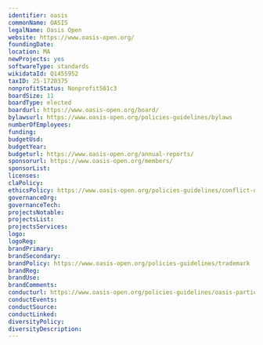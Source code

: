 ```yaml
---
identifier: oasis
commonName: OASIS
legalName: Oasis Open
website: https://www.oasis-open.org/
foundingDate: 
location: MA
newProjects: yes
softwareType: standards
wikidataId: Q1455952
taxID: 25-1720375
nonprofitStatus: Nonprofit501c3
boardSize: 11
boardType: elected
boardurl: https://www.oasis-open.org/board/
bylawsurl: https://www.oasis-open.org/policies-guidelines/bylaws
numberOfEmployees: 
funding: 
budgetUsd: 
budgetYear:
budgeturl: https://www.oasis-open.org/annual-reports/
sponsorurl: https://www.oasis-open.org/members/
sponsorList: 
licenses: 
claPolicy: 
ethicsPolicy: https://www.oasis-open.org/policies-guidelines/conflict-of-interest
governanceOrg: 
governanceTech: 
projectsNotable: 
projectsList: 
projectsServices: 
logo: 
logoReg: 
brandPrimary: 
brandSecondary: 
brandPolicy: https://www.oasis-open.org/policies-guidelines/trademark
brandReg: 
brandUse: 
brandComments: 
conducturl: https://www.oasis-open.org/policies-guidelines/oasis-participants-code-of-conduct/
conductEvents:
conductSource: 
conductLinked: 
diversityPolicy: 
diversityDescription: 
---
```

